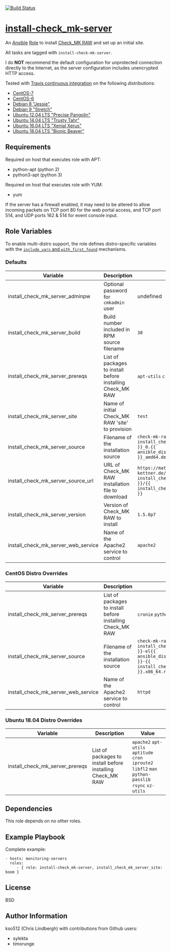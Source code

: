 [![Build Status](https://travis-ci.org/kso512/install-check_mk-server.svg?branch=master)](https://travis-ci.org/kso512/install-check_mk-server)

# [install-check_mk-server](https://galaxy.ansible.com/kso512/install-check_mk-server/)

An [Ansible](https://www.ansible.com/) [Role](http://docs.ansible.com/ansible/playbooks_roles.html#roles) to install [Check_MK RAW](http://mathias-kettner.com/check_mk_introduction.html) and set up an initial site.

All tasks are tagged with `install-check-mk-server`.

I do **NOT** recommend the default configuration for unprotected connection directly to the Internet, as the server configuration includes unencrypted HTTP access.

Tested with [Travis continuous integration](https://travis-ci.org/) on the following distributions:

- [CentOS-7](https://wiki.centos.org/Manuals/ReleaseNotes/CentOS7)
- [CentOS-6](https://wiki.centos.org/Manuals/ReleaseNotes/CentOS6.9)
- [Debian 8 "Jessie"](https://www.debian.org/releases/jessie/)
- [Debian 9 "Stretch"](https://www.debian.org/releases/stretch/)
- [Ubuntu 12.04 LTS "Precise Pangolin"](http://releases.ubuntu.com/precise)
- [Ubuntu 14.04 LTS "Trusty Tahr"](http://releases.ubuntu.com/trusty/)
- [Ubuntu 16.04 LTS "Xenial Xerus"](http://releases.ubuntu.com/xenial/)
- [Ubuntu 18.04 LTS "Bionic Beaver"](http://releases.ubuntu.com/bionic/)

## Requirements

Required on host that executes role with APT:
- python-apt (python 2)
- python3-apt (python 3)

Required on host that executes role with YUM:
- yum

If the server has a firewall enabled, it may need to be altered to allow incoming packets on TCP port 80 for the web portal access, and TCP port 514, and UDP ports 162 & 514 for event console input.

## Role Variables

To enable multi-distro support, the role defines distro-specific variables with the [`include_vars` and `with_first_found`](http://docs.ansible.com/ansible/include_vars_module.html) mechanisms.

### Defaults

| Variable | Description | Value |
| -------- | ----------- | ----- |
| install_check_mk_server_adminpw | Optional password for `cmkadmin` user | undefined |
| install_check_mk_server_build | Build number included in RPM source filename | `38` |
| install_check_mk_server_prereqs | List of packages to install before installing Check_MK RAW | `apt-utils` `cron` `python-passlib` |
| install_check_mk_server_site | Name of initial Check_MK RAW 'site' to provision | `test` |
| install_check_mk_server_source | Filename of the installation source | `check-mk-raw-{{ install_check_mk_server_version }}_0.{{ ansible_distribution_release }}_amd64.deb`
| install_check_mk_server_source_url | URL of Check_MK RAW installation file to download | `https://mathias-kettner.de/support/{{ install_check_mk_server_version }}/{{ install_check_mk_server_source }}` |
| install_check_mk_server_version | Version of Check_MK RAW to install | `1.5.0p7` |
| install_check_mk_server_web_service | Name of the Apache2 service to control | `apache2` |

### CentOS Distro Overrides

| Variable | Description | Value |
| -------- | ----------- | ----- |
| install_check_mk_server_prereqs | List of packages to install before installing Check_MK RAW | `cronie` `python-passlib` |
| install_check_mk_server_source | Filename of the installation source | `check-mk-raw-{{ install_check_mk_server_version }}-el{{ ansible_distribution_major_version }}-{{ install_check_mk_server_build }}.x86_64.rpm`
| install_check_mk_server_web_service | Name of the Apache2 service to control | `httpd` |

### Ubuntu 18.04 Distro Overrides

| Variable | Description | Value |
| -------- | ----------- | ----- |
| install_check_mk_server_prereqs | List of packages to install before installing Check_MK RAW | `apache2` `apt-utils` `aptitude` `cron` `iproute2` `libfl2` `man` `python-passlib` `rsync` `xz-utils` |

## Dependencies

This role depends on no other roles.

## Example Playbook

Complete example:

    - hosts: monitoring-servers
      roles:
         - { role: install-check_mk-server, install_check_mk_server_site: boom }

## License

BSD

## Author Information

kso512 (Chris Lindbergh) with contributions from Github users:
- sylekta
- timorunge
